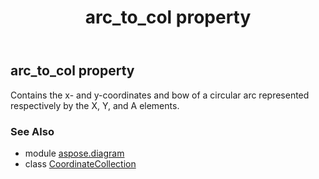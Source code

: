﻿---
title: arc_to_col property
second_title: Aspose.Diagram for Python via .NET API References
description: 
type: docs
weight: 70
url: /python-net/aspose.diagram/coordinatecollection/arc_to_col/
is_root: false
---

## arc_to_col property


Contains the x- and y-coordinates and bow of a circular arc represented respectively by the X, Y, and A elements.

### See Also
* module [aspose.diagram](../../)
* class [CoordinateCollection](/diagram/python-net/aspose.diagram/coordinatecollection)
